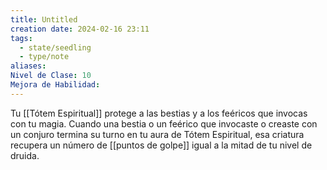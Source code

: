 ```yaml
---
title: Untitled
creation date: 2024-02-16 23:11
tags:
  - state/seedling
  - type/note
aliases: 
Nivel de Clase: 10
Mejora de Habilidad:
---
```

Tu [[Tótem Espiritual]] protege a las bestias y a los feéricos que invocas con tu magia. Cuando una
bestia o un feérico que invocaste o creaste con un conjuro termina su turno en tu aura de Tótem
Espiritual, esa criatura recupera un número de [[puntos de golpe]] igual a la mitad de tu nivel de druida.
